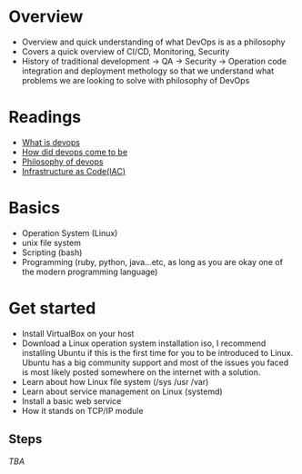 # Overview
- Overview and quick understanding of what DevOps is as a philosophy
- Covers a quick overview of CI/CD, Monitoring, Security
- History of traditional development -> QA -> Security -> Operation code integration and deployment methology so that we understand what problems we are looking to solve with philosophy of DevOps

# Readings
- [What is devops](https://aws.amazon.com/devops/what-is-devops/)
- [How did devops come to be](https://cloud.google.com/blog/products/gcp/sre-vs-devops-competing-standards-or-close-friends)
- [Philosophy of devops](https://itrevolution.com/devops-culture-part-1/)
- [Infrastructure as Code(IAC)](https://searchitoperations.techtarget.com/definition/Infrastructure-as-Code-IAC)

# Basics
- Operation System (Linux)
- unix file system
- Scripting (bash)
- Programming (ruby, python, java...etc, as long as you are okay one of the modern programming language)

# Get started
- Install VirtualBox on your host
- Download a Linux operation system installation iso, I recommend installing Ubuntu if this is the first time for you to be introduced to Linux. Ubuntu has a big community support and most of the issues you faced is most likely posted somewhere on the internet with a solution.
- Learn about how Linux file system (/sys /usr /var)
- Learn about service management on Linux (systemd)
- Install a basic web service
- How it stands on TCP/IP module

## Steps
_TBA_
